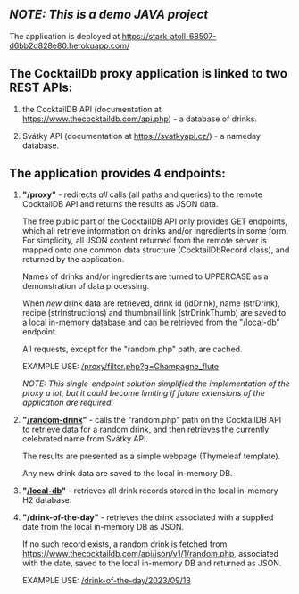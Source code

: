 ## *NOTE: This is a demo JAVA project*

The application is deployed at https://stark-atoll-68507-d6bb2d828e80.herokuapp.com/

## The CocktailDb proxy application is linked to two REST APIs:

1) the CocktailDB API (documentation at https://www.thecocktaildb.com/api.php) - a database of drinks.

2) Svátky API (documentation at https://svatkyapi.cz/) - a nameday database.


## The application provides 4 endpoints:
1) **"/proxy"** - redirects *all* calls (all paths and queries) to the remote CocktailDB API and returns the results
   as JSON data.

   The free public part of the CocktailDB API only provides GET endpoints, which all retrieve information
   on drinks and/or ingredients in some form.
   For simplicity, all JSON content returned from the remote server is mapped onto one common data structure
   (CocktailDbRecord class), and returned by the application.

   Names of drinks and/or ingredients are turned to UPPERCASE as a demonstration of data processing.

   When *new* drink data are retrieved, drink id (idDrink), name (strDrink), recipe (strInstructions) and thumbnail link (strDrinkThumb) are saved to a local in-memory
   database and can be retrieved from the "/local-db" endpoint.

   All requests, except for the "random.php" path, are cached.

   EXAMPLE USE: <a href="https://stark-atoll-68507-d6bb2d828e80.herokuapp.com/proxy/filter.php?g=Champagne_flute">/proxy/filter.php?g=Champagne_flute</a>

   *NOTE: This single-endpoint solution simplified the implementation of the proxy a lot, but it could become
   limiting if future extensions of the application are required.*

2) **"<a href="https://stark-atoll-68507-d6bb2d828e80.herokuapp.com/random-drink">/random-drink</a>"** - calls the "random.php" path on the CocktailDB API to retrieve data for a random drink,
   and then retrieves the currently celebrated name from Svátky API.

   The results are presented as a simple webpage (Thymeleaf template).

   Any new drink data are saved to the local in-memory DB.

3) **"<a href="https://stark-atoll-68507-d6bb2d828e80.herokuapp.com/local-db">/local-db</a>"** - retrieves all drink records stored in the local in-memory H2 database.

4) **"/drink-of-the-day"** - retrieves the drink associated with a supplied date from the local in-memory DB as JSON.

   If no such record exists, a random drink is fetched from https://www.thecocktaildb.com/api/json/v1/1/random.php,
   associated with the date, saved to the local in-memory DB and returned as JSON.

   EXAMPLE USE: <a href="https://stark-atoll-68507-d6bb2d828e80.herokuapp.com/drink-of-the-day/2023/09/13">/drink-of-the-day/2023/09/13</a>